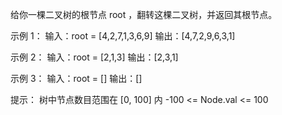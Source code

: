 给你一棵二叉树的根节点 root ，翻转这棵二叉树，并返回其根节点。

示例 1：
输入：root = [4,2,7,1,3,6,9]
输出：[4,7,2,9,6,3,1]

示例 2：
输入：root = [2,1,3]
输出：[2,3,1]

示例 3：
输入：root = []
输出：[]

提示：
树中节点数目范围在 [0, 100] 内
-100 <= Node.val <= 100